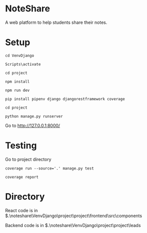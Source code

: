 # NoteShare
A web platform to help students share their notes.

# Setup
```
cd VenvDjango

Scripts\activate

cd project

npm install

npm run dev

pip install pipenv django djangorestframework coverage

cd project

python manage.py runserver
```

Go to http://127.0.0.1:8000/

# Testing

Go to project directory
```
coverage run --source='.' manage.py test

coverage report
```

# Directory

React code is in  $.\noteshare\VenvDjango\project\project\frontend\src\components

Backend code is in $.\noteshare\VenvDjango\project\project\leads

